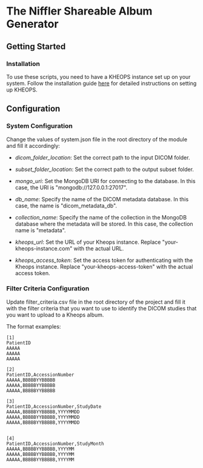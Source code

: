 # The Niffler Shareable Album Generator

## Getting Started

### Installation

To use these scripts, you need to have a KHEOPS instance set up on your system. Follow the installation guide [here](https://docs.kheops.online/docs/installation) for detailed instructions on setting up KHEOPS.

## Configuration

### System Configuration

Change the values of system.json file in the root directory of the module and fill it accordingly:

* *dicom_folder_location*: Set the correct path to the input DICOM folder.

* *subset_folder_location*: Set the correct path to the output subset folder.

* *mongo_uri*: Set the MongoDB URI for connecting to the database. In this case, the URI is "mongodb://127.0.0.1:27017".

* *db_name*: Specify the name of the DICOM metadata database. In this case, the name is "dicom_metadata_db".

* *collection_name*: Specify the name of the collection in the MongoDB database where the metadata will be stored. In this case, the collection name is "metadata".

* *kheops_url*: Set the URL of your Kheops instance. Replace "your-kheops-instance.com" with the actual URL.

* *kheops_access_token*: Set the access token for authenticating with the Kheops instance. Replace "your-kheops-access-token" with the actual access token.

### Filter Criteria Configuration

Update filter_criteria.csv file in the root directory of the project and fill it with the filter criteria that you want to use to identify the DICOM studies that you want to upload to a Kheops album.

The format examples:
```
[1]
PatientID
AAAAA
AAAAA
AAAAA

[2]
PatientID,AccessionNumber
AAAAA,BBBBBYYBBBBB
AAAAA,BBBBBYYBBBBB
AAAAA,BBBBBYYBBBBB

[3]
PatientID,AccessionNumber,StudyDate
AAAAA,BBBBBYYBBBBB,YYYYMMDD
AAAAA,BBBBBYYBBBBB,YYYYMMDD
AAAAA,BBBBBYYBBBBB,YYYYMMDD


[4]
PatientID,AccessionNumber,StudyMonth
AAAAA,BBBBBYYBBBBB,YYYYMM
AAAAA,BBBBBYYBBBBB,YYYYMM
AAAAA,BBBBBYYBBBBB,YYYYMM

``` 
